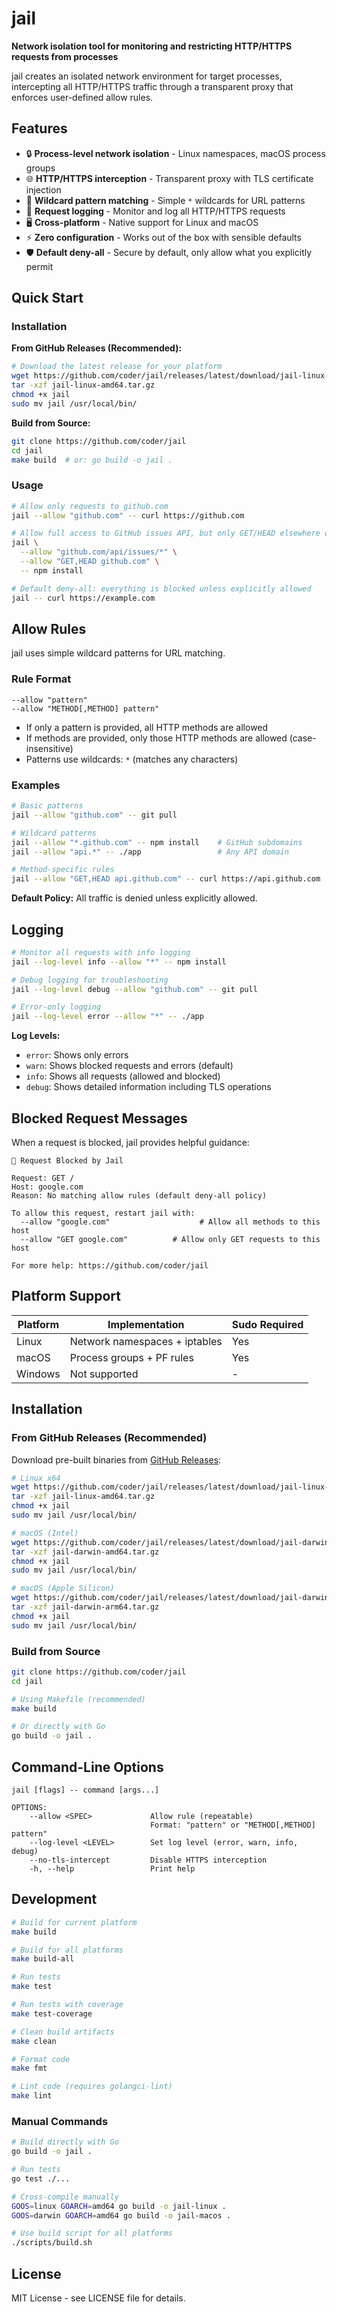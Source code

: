 # jail

**Network isolation tool for monitoring and restricting HTTP/HTTPS requests from processes**

jail creates an isolated network environment for target processes, intercepting all HTTP/HTTPS traffic through a transparent proxy that enforces user-defined allow rules.

## Features

- 🔒 **Process-level network isolation** - Linux namespaces, macOS process groups
- 🌐 **HTTP/HTTPS interception** - Transparent proxy with TLS certificate injection
- 🎯 **Wildcard pattern matching** - Simple `*` wildcards for URL patterns
- 📝 **Request logging** - Monitor and log all HTTP/HTTPS requests
- 🖥️ **Cross-platform** - Native support for Linux and macOS
- ⚡ **Zero configuration** - Works out of the box with sensible defaults
- 🛡️ **Default deny-all** - Secure by default, only allow what you explicitly permit

## Quick Start

### Installation

**From GitHub Releases (Recommended):**
```bash
# Download the latest release for your platform
wget https://github.com/coder/jail/releases/latest/download/jail-linux-amd64.tar.gz
tar -xzf jail-linux-amd64.tar.gz
chmod +x jail
sudo mv jail /usr/local/bin/
```

**Build from Source:**
```bash
git clone https://github.com/coder/jail
cd jail
make build  # or: go build -o jail .
```

### Usage

```bash
# Allow only requests to github.com
jail --allow "github.com" -- curl https://github.com

# Allow full access to GitHub issues API, but only GET/HEAD elsewhere on GitHub
jail \
  --allow "github.com/api/issues/*" \
  --allow "GET,HEAD github.com" \
  -- npm install

# Default deny-all: everything is blocked unless explicitly allowed
jail -- curl https://example.com
```

## Allow Rules

jail uses simple wildcard patterns for URL matching.

### Rule Format

```text
--allow "pattern"
--allow "METHOD[,METHOD] pattern"
```

- If only a pattern is provided, all HTTP methods are allowed
- If methods are provided, only those HTTP methods are allowed (case-insensitive)
- Patterns use wildcards: `*` (matches any characters)

### Examples

```bash
# Basic patterns
jail --allow "github.com" -- git pull

# Wildcard patterns
jail --allow "*.github.com" -- npm install    # GitHub subdomains
jail --allow "api.*" -- ./app                 # Any API domain

# Method-specific rules
jail --allow "GET,HEAD api.github.com" -- curl https://api.github.com
```

**Default Policy:** All traffic is denied unless explicitly allowed.

## Logging

```bash
# Monitor all requests with info logging
jail --log-level info --allow "*" -- npm install

# Debug logging for troubleshooting
jail --log-level debug --allow "github.com" -- git pull

# Error-only logging
jail --log-level error --allow "*" -- ./app
```

**Log Levels:**
- `error`: Shows only errors
- `warn`: Shows blocked requests and errors (default)
- `info`: Shows all requests (allowed and blocked)
- `debug`: Shows detailed information including TLS operations

## Blocked Request Messages

When a request is blocked, jail provides helpful guidance:

```
🚫 Request Blocked by Jail

Request: GET /
Host: google.com
Reason: No matching allow rules (default deny-all policy)

To allow this request, restart jail with:
  --allow "google.com"                    # Allow all methods to this host
  --allow "GET google.com"          # Allow only GET requests to this host

For more help: https://github.com/coder/jail
```

## Platform Support

| Platform | Implementation | Sudo Required |
|----------|----------------|---------------|
| Linux    | Network namespaces + iptables | Yes |
| macOS    | Process groups + PF rules | Yes |
| Windows  | Not supported | - |

## Installation

### From GitHub Releases (Recommended)

Download pre-built binaries from [GitHub Releases](https://github.com/coder/jail/releases):

```bash
# Linux x64
wget https://github.com/coder/jail/releases/latest/download/jail-linux-amd64.tar.gz
tar -xzf jail-linux-amd64.tar.gz
chmod +x jail
sudo mv jail /usr/local/bin/

# macOS (Intel)
wget https://github.com/coder/jail/releases/latest/download/jail-darwin-amd64.tar.gz
tar -xzf jail-darwin-amd64.tar.gz
chmod +x jail
sudo mv jail /usr/local/bin/

# macOS (Apple Silicon)
wget https://github.com/coder/jail/releases/latest/download/jail-darwin-arm64.tar.gz
tar -xzf jail-darwin-arm64.tar.gz
chmod +x jail
sudo mv jail /usr/local/bin/
```

### Build from Source

```bash
git clone https://github.com/coder/jail
cd jail

# Using Makefile (recommended)
make build

# Or directly with Go
go build -o jail .
```

## Command-Line Options

```text
jail [flags] -- command [args...]

OPTIONS:
    --allow <SPEC>             Allow rule (repeatable)
                               Format: "pattern" or "METHOD[,METHOD] pattern"
    --log-level <LEVEL>        Set log level (error, warn, info, debug)
    --no-tls-intercept         Disable HTTPS interception
    -h, --help                 Print help
```

## Development

```bash
# Build for current platform
make build

# Build for all platforms
make build-all

# Run tests
make test

# Run tests with coverage
make test-coverage

# Clean build artifacts
make clean

# Format code
make fmt

# Lint code (requires golangci-lint)
make lint
```

### Manual Commands

```bash
# Build directly with Go
go build -o jail .

# Run tests
go test ./...

# Cross-compile manually
GOOS=linux GOARCH=amd64 go build -o jail-linux .
GOOS=darwin GOARCH=amd64 go build -o jail-macos .

# Use build script for all platforms
./scripts/build.sh
```

## License

MIT License - see LICENSE file for details.